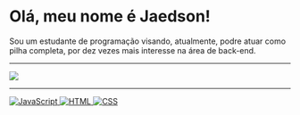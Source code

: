 
# Olá, meu nome é Jaedson! 
Sou um estudante de programação visando, atualmente, podre atuar como pilha completa, por dez vezes mais interesse na área de back-end.

---

<p alinhar="centro">
  <img src="https://github-readme-stats.vercel.app/api?username=Jaedsonn&show_icons=true&theme=radical">
 
</p>

---
<p alinhar="centro">

  <a href="https://www.javascript.com/" alvo="_em branco">
    <img src="https://img.shields.io/badge/JavaScript-%23F7DF1E.svg?style = quadrado plano&logo = javascript&logoColor = preto " alt="JavaScript">
  </a>
  <a href="https://html.com/" alvo="_em branco">
    <img src="https://img.shields.io/badge/HTML-%23E34F26.svg?style = quadrado plano&logo = html5&logoColor = branco " alt="HTML">
  </a>
  <a href="https://www.w3.org/Style/CSS/Overview.en.html" alvo="_em branco">
    <img src="https://img.shields.io/badge/CSS-%231572B6.svg?style = quadrado plano&logo = css3&logoColor = branco " alt="CSS">
  </a>
 

</p>
